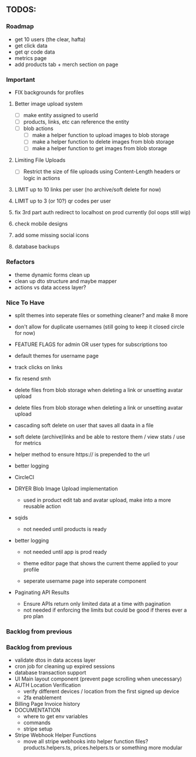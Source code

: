 ## TODOS:

### Roadmap

- get 10 users (the clear, hafta)
- get click data
- get qr code data
- metrics page
- add products tab + merch section on page

### Important

- FIX backgrounds for profiles

1. Better image upload system

   - [ ] make entity assigned to userId
   - [ ] products, links, etc can reference the entity
   - [ ] blob actions
     - [ ] make a helper function to upload images to blob storage
     - [ ] make a helper function to delete images from blob storage
     - [ ] make a helper function to get images from blob storage

2. Limiting File Uploads

   - [ ] Restrict the size of file uploads using Content-Length headers or logic in actions

3. LIMIT up to 10 links per user (no archive/soft delete for now)
4. LIMIT up to 3 (or 10?) qr codes per user
5. fix 3rd part auth redirect to localhost on prod currently (lol oops still wip)
6. check mobile designs
7. add some missing social icons
8. database backups

### Refactors

- theme dynamic forms clean up
- clean up dto structure and maybe mapper
- actions vs data access layer?

### Nice To Have

- split themes into seperate files or something cleaner? and make 8 more
- don't allow for duplicate usernames (still going to keep it closed circle for now)
- FEATURE FLAGS for admin OR user types for subscriptions too

- default themes for username page

- track clicks on links
- fix resend smh
- delete files from blob storage when deleting a link or unsetting avatar upload
- delete files from blob storage when deleting a link or unsetting avatar upload
- cascading soft delete on user that saves all daata in a file
- soft delete (archive)links and be able to restore them / view stats / use for metrics
- helper method to ensure https:// is prepended to the url
- better logging
- CircleCI

- DRYER Blob Image Upload implementation
  - used in product edit tab and avatar upload, make into a more reusable action
- sqids
  - not needed until products is ready
- better logging

  - not needed until app is prod ready

  - theme editor page that shows the current theme applied to your profile
  - seperate username page into seperate component

- Paginating API Results
  - Ensure APIs return only limited data at a time with pagination
  - not needed if enforcing the limits but could be good if theres ever a pro plan

### Backlog from previous

### Backlog from previous

- validate dtos in data access layer
- cron job for cleaning up expired sessions
- database transaction support
- UI Main layout component (prevent page scrolling when unecessary)
- AUTH Location Verification
  - verify different devices / location from the first signed up device
  - 2fa enablement
- Billing Page Invoice history
- DOCUMENTATION
  - where to get env variables
  - commands
  - stripe setup
- Stripe Webhook Helper Functions
  - move all stripe webhooks into helper function files? products.helpers.ts, prices.helpers.ts or something more modular
